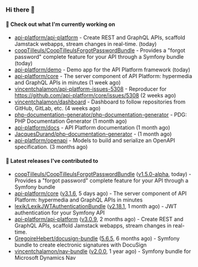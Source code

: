 ### Hi there 👋

#### 👷 Check out what I'm currently working on

- [api-platform/api-platform](https://github.com/api-platform/api-platform) - Create REST and GraphQL APIs, scaffold Jamstack webapps, stream changes in real-time. (today)
- [coopTilleuls/CoopTilleulsForgotPasswordBundle](https://github.com/coopTilleuls/CoopTilleulsForgotPasswordBundle) - Provides a &#34;forgot password&#34; complete feature for your API through a Symfony bundle (today)
- [api-platform/demo](https://github.com/api-platform/demo) - Demo app for the API Platform framework (today)
- [api-platform/core](https://github.com/api-platform/core) - The server component of API Platform: hypermedia and GraphQL APIs in minutes (1 week ago)
- [vincentchalamon/api-platform-issues-5308](https://github.com/vincentchalamon/api-platform-issues-5308) - Reproducer for https://github.com/api-platform/core/issues/5308 (2 weeks ago)
- [vincentchalamon/dashboard](https://github.com/vincentchalamon/dashboard) - Dashboard to follow repositories from GitHub, GitLab, etc. (4 weeks ago)
- [php-documentation-generator/php-documentation-generator](https://github.com/php-documentation-generator/php-documentation-generator) - PDG: PHP Documentation Generator (1 month ago)
- [api-platform/docs](https://github.com/api-platform/docs) - API Platform documentation (1 month ago)
- [JacquesDurand/php-documentation-generator](https://github.com/JacquesDurand/php-documentation-generator) -  (1 month ago)
- [api-platform/openapi](https://github.com/api-platform/openapi) - Models to build and serialize an OpenAPI specification. (3 months ago)

#### 🔭 Latest releases I've contributed to

- [coopTilleuls/CoopTilleulsForgotPasswordBundle](https://github.com/coopTilleuls/CoopTilleulsForgotPasswordBundle) ([v1.5.0-alpha](https://github.com/coopTilleuls/CoopTilleulsForgotPasswordBundle/releases/tag/v1.5.0-alpha), today) - Provides a &#34;forgot password&#34; complete feature for your API through a Symfony bundle
- [api-platform/core](https://github.com/api-platform/core) ([v3.1.6](https://github.com/api-platform/core/releases/tag/v3.1.6), 5 days ago) - The server component of API Platform: hypermedia and GraphQL APIs in minutes
- [lexik/LexikJWTAuthenticationBundle](https://github.com/lexik/LexikJWTAuthenticationBundle) ([v2.18.1](https://github.com/lexik/LexikJWTAuthenticationBundle/releases/tag/v2.18.1), 1 month ago) - JWT authentication for your Symfony API
- [api-platform/api-platform](https://github.com/api-platform/api-platform) ([v3.0.9](https://github.com/api-platform/api-platform/releases/tag/v3.0.9), 2 months ago) - Create REST and GraphQL APIs, scaffold Jamstack webapps, stream changes in real-time.
- [GregoireHebert/docusign-bundle](https://github.com/GregoireHebert/docusign-bundle) ([5.6.5](https://github.com/GregoireHebert/docusign-bundle/releases/tag/5.6.5), 6 months ago) - Symfony bundle to create electronic signatures with DocuSign
- [vincentchalamon/nav-bundle](https://github.com/vincentchalamon/nav-bundle) ([v2.0.0](https://github.com/vincentchalamon/nav-bundle/releases/tag/v2.0.0), 1 year ago) - Symfony bundle for Microsoft Dynamics Nav

